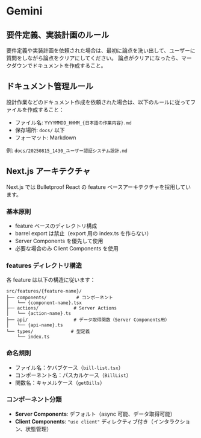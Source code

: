 # Gemini 

## 要件定義、実装計画のルール

要件定義や実装計画を依頼された場合は、最初に論点を洗い出して、ユーザーに質問をしながら論点をクリアにしてください。
論点がクリアになったら、マークダウンでドキュメントを作成すること。

## ドキュメント管理ルール

設計作業などのドキュメント作成を依頼された場合は、以下のルールに従ってファイルを作成すること：

- ファイル名: `YYYYMMDD_HHMM_{日本語の作業内容}.md`
- 保存場所: `docs/` 以下
- フォーマット: Markdown

例: `docs/20250815_1430_ユーザー認証システム設計.md`

## Next.js アーキテクチャ

Next.js では Bulletproof React の feature ベースアーキテクチャを採用しています。

### 基本原則

- feature ベースのディレクトリ構成
- barrel export は禁止（export 用の index.ts を作らない）
- Server Components を優先して使用
- 必要な場合のみ Client Components を使用

### features ディレクトリ構造

各 feature は以下の構造に従います：

```
src/features/{feature-name}/
├── components/           # コンポーネント
│   └── {component-name}.tsx
├── actions/             # Server Actions
│   └── {action-name}.ts
├── api/                 # データ取得関数（Server Components用）
│   └── {api-name}.ts
└── types/              # 型定義
    └── index.ts
```

### 命名規則

- ファイル名：ケバブケース（`bill-list.tsx`）
- コンポーネント名：パスカルケース（`BillList`）
- 関数名：キャメルケース（`getBills`）

### コンポーネント分類

- **Server Components**: デフォルト（async 可能、データ取得可能）
- **Client Components**: `"use client"` ディレクティブ付き（インタラクション、状態管理）
